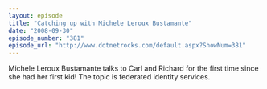 ```yaml
---
layout: episode
title: "Catching up with Michele Leroux Bustamante"
date: "2008-09-30"
episode_number: "381"
episode_url: "http://www.dotnetrocks.com/default.aspx?ShowNum=381"
---
```


Michele Leroux Bustamante talks to Carl and Richard for the first time since she had her first kid! The topic is federated identity services.
